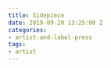 ```yaml
---
title: Sidepiece
date: 2019-09-20 13:25:00 Z
categories:
- artist-and-label-press
tags:
- artist
---
```


